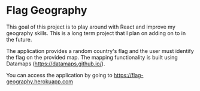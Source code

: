 # Flag Geography

This goal of this project is to play around with React and improve my geography skills. This is a long term project that I plan on adding on to in the future. 

The application provides a random country's flag and the user must identify the flag on the provided map. The mapping functionality is built using Datamaps (https://datamaps.github.io/).

You can access the application by going to https://flag-geography.herokuapp.com